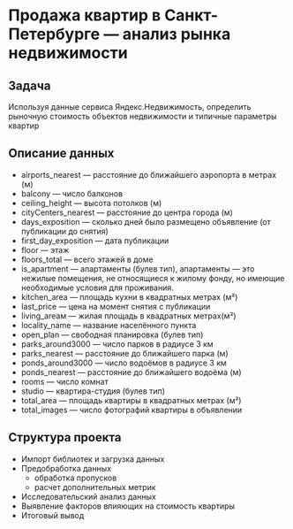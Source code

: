 # Продажа квартир в Санкт-Петербурге — анализ рынка недвижимости

## Задача
Используя данные сервиса Яндекс.Недвижимость, определить рыночную стоимость объектов недвижимости и типичные параметры квартир

## Описание данных
- airports_nearest — расстояние до ближайшего аэропорта в метрах (м)
- balcony — число балконов
- ceiling_height — высота потолков (м)
- cityCenters_nearest — расстояние до центра города (м)
- days_exposition — сколько дней было размещено объявление (от публикации до снятия)
- first_day_exposition — дата публикации
- floor — этаж
- floors_total — всего этажей в доме
- is_apartment — апартаменты (булев тип), апартаменты — это нежилые помещения, не относящиеся к жилому фонду, но имеющие необходимые условия для проживания.
- kitchen_area — площадь кухни в квадратных метрах (м²)
- last_price — цена на момент снятия с публикации
- living_areaм — жилая площадь в квадратных метрах(м²)
- locality_name — название населённого пункта
- open_plan — свободная планировка (булев тип)
- parks_around3000 — число парков в радиусе 3 км
- parks_nearest — расстояние до ближайшего парка (м)
- ponds_around3000 — число водоёмов в радиусе 3 км
- ponds_nearest — расстояние до ближайшего водоёма (м)
- rooms — число комнат
- studio — квартира-студия (булев тип)
- total_area — площадь квартиры в квадратных метрах (м²)
- total_images — число фотографий квартиры в объявлении

## Структура проекта

- Импорт библиотек и загрузка данных
- Предобработка данных
  - обработка пропусков
  - расчет дополнительных метрик
- Исследовательский анализ данных
- Выявление факторов влияющих на стоимость квартиры
- Итоговый вывод
